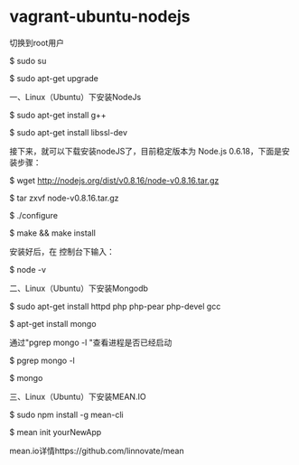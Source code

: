# vagrant-ubuntu-nodejs
切换到root用户

$ sudo su

$ sudo apt-get upgrade

一、Linux（Ubuntu）下安装NodeJs

$ sudo apt-get install g++

$ sudo apt-get install libssl-dev


接下来，就可以下载安装nodeJS了，目前稳定版本为 Node.js 0.6.18，下面是安装步骤：

$ wget http://nodejs.org/dist/v0.8.16/node-v0.8.16.tar.gz

$ tar zxvf node-v0.8.16.tar.gz

$ ./configure

$ make && make install


安装好后，在 控制台下输入：

$ node -v


二、Linux（Ubuntu）下安装Mongodb

$ sudo apt-get install httpd php php-pear php-devel gcc

$ apt-get install mongo


通过"pgrep mongo -l "查看进程是否已经启动

$ pgrep mongo -l

$ mongo


三、Linux（Ubuntu）下安装MEAN.IO

$ sudo npm install -g mean-cli 

$ mean init yourNewApp


mean.io详情https://github.com/linnovate/mean
